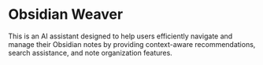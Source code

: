 # Obsidian Weaver

This is an AI assistant designed to help users efficiently navigate and manage their Obsidian notes by providing context-aware recommendations, search assistance, and note organization features.
